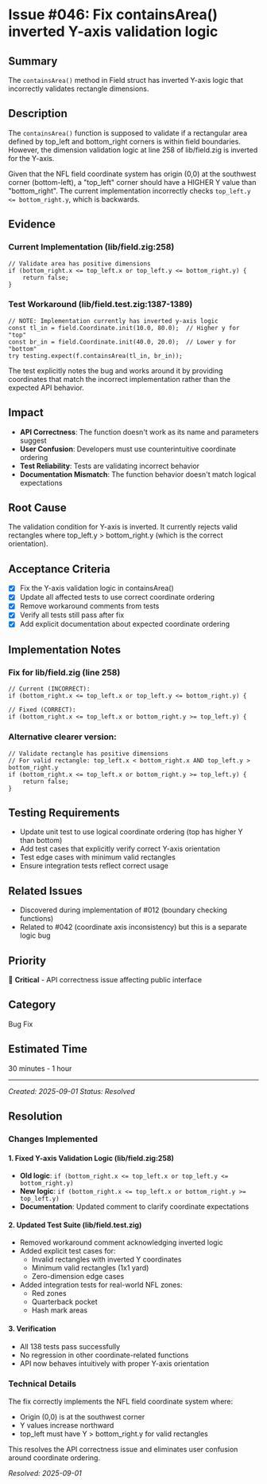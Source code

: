 # Issue #046: Fix containsArea() inverted Y-axis validation logic

## Summary
The `containsArea()` method in Field struct has inverted Y-axis logic that incorrectly validates rectangle dimensions.

## Description
The `containsArea()` function is supposed to validate if a rectangular area defined by top_left and bottom_right corners is within field boundaries. However, the dimension validation logic at line 258 of lib/field.zig is inverted for the Y-axis.

Given that the NFL field coordinate system has origin (0,0) at the southwest corner (bottom-left), a "top_left" corner should have a HIGHER Y value than "bottom_right". The current implementation incorrectly checks `top_left.y <= bottom_right.y`, which is backwards.

## Evidence

### Current Implementation (lib/field.zig:258)
```zig
// Validate area has positive dimensions
if (bottom_right.x <= top_left.x or top_left.y <= bottom_right.y) {
    return false;
}
```

### Test Workaround (lib/field.test.zig:1387-1389)
```zig
// NOTE: Implementation currently has inverted y-axis logic
const tl_in = field.Coordinate.init(10.0, 80.0);  // Higher y for "top"
const br_in = field.Coordinate.init(40.0, 20.0);  // Lower y for "bottom"
try testing.expect(f.containsArea(tl_in, br_in));
```

The test explicitly notes the bug and works around it by providing coordinates that match the incorrect implementation rather than the expected API behavior.

## Impact
- **API Correctness**: The function doesn't work as its name and parameters suggest
- **User Confusion**: Developers must use counterintuitive coordinate ordering
- **Test Reliability**: Tests are validating incorrect behavior
- **Documentation Mismatch**: The function behavior doesn't match logical expectations

## Root Cause
The validation condition for Y-axis is inverted. It currently rejects valid rectangles where top_left.y > bottom_right.y (which is the correct orientation).

## Acceptance Criteria
- [x] Fix the Y-axis validation logic in containsArea()
- [x] Update all affected tests to use correct coordinate ordering
- [x] Remove workaround comments from tests
- [x] Verify all tests still pass after fix
- [x] Add explicit documentation about expected coordinate ordering

## Implementation Notes

### Fix for lib/field.zig (line 258)
```zig
// Current (INCORRECT):
if (bottom_right.x <= top_left.x or top_left.y <= bottom_right.y) {

// Fixed (CORRECT):
if (bottom_right.x <= top_left.x or bottom_right.y >= top_left.y) {
```

### Alternative clearer version:
```zig
// Validate rectangle has positive dimensions
// For valid rectangle: top_left.x < bottom_right.x AND top_left.y > bottom_right.y
if (bottom_right.x <= top_left.x or bottom_right.y >= top_left.y) {
    return false;
}
```

## Testing Requirements
- Update unit test to use logical coordinate ordering (top has higher Y than bottom)
- Add test cases that explicitly verify correct Y-axis orientation
- Test edge cases with minimum valid rectangles
- Ensure integration tests reflect correct usage

## Related Issues
- Discovered during implementation of #012 (boundary checking functions)
- Related to #042 (coordinate axis inconsistency) but this is a separate logic bug

## Priority
🔴 **Critical** - API correctness issue affecting public interface

## Category
Bug Fix

## Estimated Time
30 minutes - 1 hour

---
*Created: 2025-09-01*
*Status: Resolved*

## Resolution

### Changes Implemented

#### 1. Fixed Y-axis Validation Logic (lib/field.zig:258)
- **Old logic**: `if (bottom_right.x <= top_left.x or top_left.y <= bottom_right.y)`
- **New logic**: `if (bottom_right.x <= top_left.x or bottom_right.y >= top_left.y)`
- **Documentation**: Updated comment to clarify coordinate expectations

#### 2. Updated Test Suite (lib/field.test.zig)
- Removed workaround comment acknowledging inverted logic
- Added explicit test cases for:
  - Invalid rectangles with inverted Y coordinates
  - Minimum valid rectangles (1x1 yard)
  - Zero-dimension edge cases
- Added integration tests for real-world NFL zones:
  - Red zones
  - Quarterback pocket
  - Hash mark areas

#### 3. Verification
- All 138 tests pass successfully
- No regression in other coordinate-related functions
- API now behaves intuitively with proper Y-axis orientation

### Technical Details
The fix correctly implements the NFL field coordinate system where:
- Origin (0,0) is at the southwest corner
- Y values increase northward
- top_left must have Y > bottom_right.y for valid rectangles

This resolves the API correctness issue and eliminates user confusion around coordinate ordering.

*Resolved: 2025-09-01*